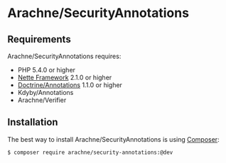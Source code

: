 Arachne/SecurityAnnotations
====

Requirements
----

Arachne/SecurityAnnotations requires:

- PHP 5.4.0 or higher
- [Nette Framework](https://github.com/nette/nette) 2.1.0 or higher
- [Doctrine/Annotations](https://github.com/doctrine/annotations) 1.1.0 or higher
- Kdyby/Annotations
- Arachne/Verifier

Installation
----

The best way to install Arachne/SecurityAnnotations is using [Composer](http://getcomposer.org/):

```sh
$ composer require arachne/security-annotations:@dev
```
